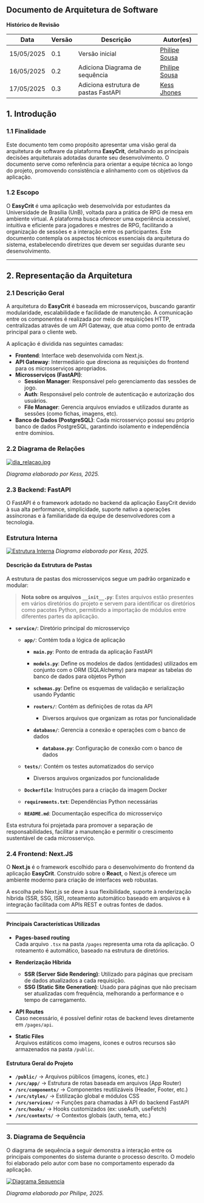 ## **Documento de Arquitetura de Software**

**Histórico de Revisão**


|Data|Versão|Descrição|Autor(es)|
|----|------|---------|---------|
|15/05/2025|0.1|Versão inicial|[Philipe Sousa](https://github.com/PhilipeSousa)|
|16/05/2025|0.2|Adiciona Diagrama de sequência|[Philipe Sousa](https://github.com/PhilipeSousa)|
|17/05/2025|0.3|Adiciona estrutura de pastas FastAPI|[Kess Jhones](https://github.com/KessJhones)|

## 1. Introdução

### 1.1 Finalidade
Este documento tem como propósito apresentar uma visão geral da arquitetura de software da plataforma **EasyCrit**, detalhando as principais decisões arquiteturais adotadas durante seu desenvolvimento. O documento serve como referência para orientar a equipe técnica ao longo do projeto, promovendo consistência e alinhamento com os objetivos da aplicação.

### 1.2 Escopo
O **EasyCrit** é uma aplicação web desenvolvida por estudantes da Universidade de Brasília (UnB), voltada para a prática de RPG de mesa em ambiente virtual. A plataforma busca oferecer uma experiência acessível, intuitiva e eficiente para jogadores e mestres de RPG, facilitando a organização de sessões e a interação entre os participantes. Este documento contempla os aspectos técnicos essenciais da arquitetura do sistema, estabelecendo diretrizes que devem ser seguidas durante seu desenvolvimento.

---

## 2. Representação da Arquitetura

### 2.1 Descrição Geral

A arquitetura do **EasyCrit** é baseada em microsserviços, buscando garantir modularidade, escalabilidade e facilidade de manutenção. A comunicação entre os componentes é realizada por meio de requisições HTTP, centralizadas através de um API Gateway, que atua como ponto de entrada principal para o cliente web.

A aplicação é dividida nas seguintes camadas:

- **Frontend**: Interface web desenvolvida com Next.js.
- **API Gateway**: Intermediário que direciona as requisições do frontend para os microsserviços apropriados.
- **Microsserviços (FastAPI)**:
  - **Session Manager**: Responsável pelo gerenciamento das sessões de jogo.
  - **Auth**: Responsável pelo controle de autenticação e autorização dos usuários.
  - **File Manager**: Gerencia arquivos enviados e utilizados durante as sessões (como fichas, imagens, etc).
- **Banco de Dados (PostgreSQL)**: Cada microsserviço possui seu próprio banco de dados PostgreSQL, garantindo isolamento e independência entre domínios.

### 2.2 Diagrama de Relações

[![dia_relacao.jpg](../assets/dia_relacao.jpg)](../assets/dia_relacao.jpg)

*Diagrama elaborado por Kess, 2025.*

### 2.3 Backend: FastAPI

O FastAPI é o framework adotado no backend da aplicação EasyCrit devido à sua alta performance, simplicidade, suporte nativo a operações assíncronas e à familiaridade da equipe de desenvolvedores com a tecnologia.

### Estrutura Interna

[![Estrutura Interna](../assets/estrutura_pasta_fastapi.png)](../assets/estrutura_pasta_fastapi.png)
*Diagrama elaborado por Kess, 2025.*

#### Descrição da Estrutura de Pastas

A estrutura de pastas dos microsserviços segue um padrão organizado e modular:

> **Nota sobre os arquivos `__init__.py`**: Estes arquivos estão presentes em vários diretórios do projeto e servem para identificar os diretórios como pacotes Python, permitindo a importação de módulos entre diferentes partes da aplicação.

- **`service/`**: Diretório principal do microsserviço
  - **`app/`**: Contém toda a lógica de aplicação
    - **`main.py`**: Ponto de entrada da aplicação FastAPI
    - **`models.py`**: Define os modelos de dados (entidades) utilizados em conjunto com o ORM (SQLAlchemy) para mapear as tabelas do banco de dados para objetos Python
    - **`schemas.py`**: Define os esquemas de validação e serialização usando Pydantic
    
    - **`routers/`**: Contém as definições de rotas da API
      - Diversos arquivos que organizam as rotas por funcionalidade
      
    - **`database/`**: Gerencia a conexão e operações com o banco de dados
      - **`database.py`**: Configuração de conexão com o banco de dados
  
  - **`tests/`**: Contém os testes automatizados do serviço
    - Diversos arquivos organizados por funcionalidade
  
  - **`Dockerfile`**: Instruções para a criação da imagem Docker
  - **`requirements.txt`**: Dependências Python necessárias
  - **`README.md`**: Documentação específica do microsserviço

Esta estrutura foi projetada para promover a separação de responsabilidades, facilitar a manutenção e permitir o crescimento sustentável de cada microsserviço.

### 2.4 Frontend: Next.JS 

O **Next.js** é o framework escolhido para o desenvolvimento do frontend da aplicação **EasyCrit**. Construído sobre o **React**, o Next.js oferece um ambiente moderno para criação de interfaces web robustas.

A escolha pelo Next.js se deve à sua flexibilidade, suporte à renderização híbrida (SSR, SSG, ISR), roteamento automático baseado em arquivos e à integração facilitada com APIs REST e outras fontes de dados.

---

#### Principais Características Utilizadas

- **Pages-based routing**  
  Cada arquivo `.tsx` na pasta `/pages` representa uma rota da aplicação. O roteamento é automático, baseado na estrutura de diretórios.

- **Renderização Híbrida**
  - **SSR (Server Side Rendering)**: Utilizado para páginas que precisam de dados atualizados a cada requisição.
  - **SSG (Static Site Generation)**: Usado para páginas que não precisam ser atualizadas com frequência, melhorando a performance e o tempo de carregamento.

- **API Routes**  
  Caso necessário, é possível definir rotas de backend leves diretamente em `/pages/api`.

- **Static Files**  
  Arquivos estáticos como imagens, ícones e outros recursos são armazenados na pasta `/public`.


#### Estrutura Geral do Projeto

- **`/public/`** → Arquivos públicos (imagens, ícones, etc.)
- **`/src/app/`** → Estrutura de rotas baseada em arquivos (App Router)
- **`/src/components/`** → Componentes reutilizáveis (Header, Footer, etc.)
- **`/src/styles/`** → Estilização global e módulos CSS
- **`/src/services/`** → Funções para chamadas à API do backend FastAPI
- **`/src/hooks/`** → Hooks customizados (ex: useAuth, useFetch)
- **`/src/contexts/`** → Contextos globais (auth, tema, etc.)

---

### 3. Diagrama de Sequência

O diagrama de sequência a seguir demonstra a interação entre os principais componentes do sistema durante o processo descrito. O modelo foi elaborado pelo autor com base no comportamento esperado da aplicação.

[![Diagrama Sequencia](../assets/dia_seq.png)](../assets/dia_seq.png)

*Diagrama elaborado por Philipe, 2025.*